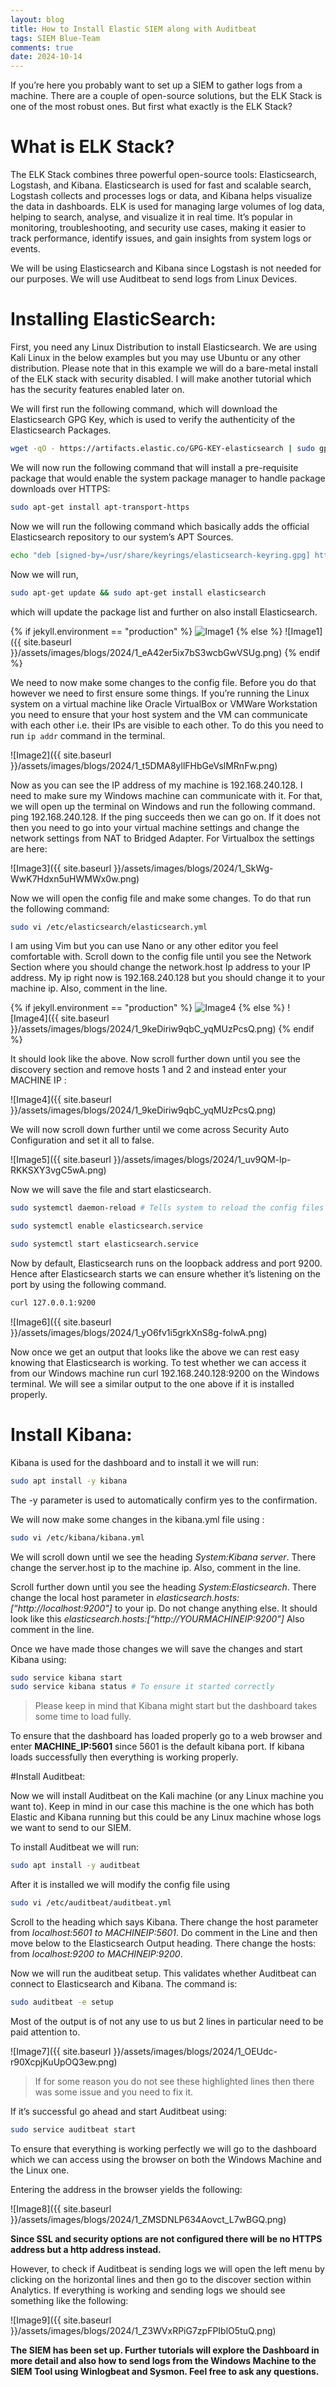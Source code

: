 ```yaml
---
layout: blog
title: How to Install Elastic SIEM along with Auditbeat
tags: SIEM Blue-Team
comments: true
date: 2024-10-14
---
```

If you’re here you probably want to set up a SIEM to gather logs from a machine. There are a couple of open-source solutions, but the ELK Stack is one of the most robust ones. But first what exactly is the ELK Stack? 

# What is ELK Stack?

The ELK Stack combines three powerful open-source tools: Elasticsearch, Logstash, and Kibana. Elasticsearch is used for fast and scalable search, Logstash collects and processes logs or data, and Kibana helps visualize the data in dashboards. ELK is used for managing large volumes of log data, helping to search, analyse, and visualize it in real time. It’s popular in monitoring, troubleshooting, and security use cases, making it easier to track performance, identify issues, and gain insights from system logs or events.

We will be using Elasticsearch and Kibana since Logstash is not needed for our purposes. We will use Auditbeat to send logs from Linux Devices. 

# Installing ElasticSearch:

First, you need any Linux Distribution to install Elasticsearch. We are using Kali Linux in the below examples but you may use Ubuntu or any other distribution.
Please note that in this example we will do a bare-metal install of the ELK stack with security disabled. I will make another tutorial which has the security features enabled later on.

We will first run the following command, which will download the Elasticsearch GPG Key, which is used to verify the authenticity of the Elasticsearch Packages. 

```bash
wget -qO - https://artifacts.elastic.co/GPG-KEY-elasticsearch | sudo gpg --dearmor -o /usr/share/keyrings/elasticsearch-keyring.gpg
```  

We will now run the following command that will install a pre-requisite package that would enable the system package manager to handle package downloads over HTTPS: 

```bash
sudo apt-get install apt-transport-https
```

Now we will run the following command which basically adds the official Elasticsearch repository to our system’s APT Sources. 

```bash
echo "deb [signed-by=/usr/share/keyrings/elasticsearch-keyring.gpg] https://artifacts.elastic.co/packages/8.x/apt stable main" | sudo tee /etc/apt/sources.list.d/elastic-8.x.list 
``` 

Now we will run,

```bash
sudo apt-get update && sudo apt-get install elasticsearch
```

which will update the package list and further on also install Elasticsearch.   

{% if jekyll.environment == "production" %}
![Image1](https://raw.githubusercontent.com/MasterChief220/Blog/master/assets/images/blogs/2024/1_eA42er5ix7bS3wcbGwVSUg.png)
{% else %}
![Image1]({{ site.baseurl }}/assets/images/blogs/2024/1_eA42er5ix7bS3wcbGwVSUg.png)
{% endif %}

We need to now make some changes to the config file. Before you do that however we need to first ensure some things. If you’re running the Linux system on a virtual machine like Oracle VirtualBox or VMWare Workstation you need to ensure that your host system and the VM can communicate with each other i.e. their IPs are visible to each other. To do this you need to run `ip addr` command in the terminal.

![Image2]({{ site.baseurl }}/assets/images/blogs/2024/1_t5DMA8yllFHbGeVslMRnFw.png) 

Now as you can see the IP address of my machine is 192.168.240.128. I need to make sure my Windows machine can communicate with it. For that, we will open up the terminal on Windows and run the following command. ping 192.168.240.128. If the ping succeeds then we can go on. If it does not then you need to go into your virtual machine settings and change the network settings from NAT to Bridged Adapter. For Virtualbox the settings are here: 

![Image3]({{ site.baseurl }}/assets/images/blogs/2024/1_SkWg-WwK7Hdxn5uHWMWx0w.png)


Now we will open the config file and make some changes. To do that run the following command:

```bash
sudo vi /etc/elasticsearch/elasticsearch.yml
```
I am using Vim but you can use Nano or any other editor you feel comfortable with. Scroll down to the config file until you see the Network Section where you should change the network.host Ip address to your IP address. My ip right now is 192.168.240.128 but you should change it to your machine ip. Also, comment in the line. 

{% if jekyll.environment == "production" %}
![Image4](https://raw.githubusercontent.com/MasterChief220/Blog/master/assets/images/blogs/2024/1_9keDiriw9qbC_yqMUzPcsQ.png)
{% else %}
![Image4]({{ site.baseurl }}/assets/images/blogs/2024/1_9keDiriw9qbC_yqMUzPcsQ.png)
{% endif %}

It should look like the above.
Now scroll further down until you see the discovery section and remove hosts 1 and 2 and instead enter your MACHINE IP : 

![Image4]({{ site.baseurl }}/assets/images/blogs/2024/1_9keDiriw9qbC_yqMUzPcsQ.png)


We will now scroll down further until we come across Security Auto Configuration and set it all to false. 

![Image5]({{ site.baseurl }}/assets/images/blogs/2024/1_uv9QM-lp-RKKSXY3vgC5wA.png)


Now we will save the file and start elasticsearch. 

```bash
sudo systemctl daemon-reload # Tells system to reload the config files so it can organize new services 

sudo systemctl enable elasticsearch.service 

sudo systemctl start elasticsearch.service

``` 

Now by default, Elasticsearch runs on the loopback address and port 9200. Hence after Elasticsearch starts we can ensure whether it’s listening on the port by using the following command. 

```bash
curl 127.0.0.1:9200
```

![Image6]({{ site.baseurl }}/assets/images/blogs/2024/1_yO6fv1i5grkXnS8g-folwA.png)

Now once we get an output that looks like the above we can rest easy knowing that Elasticsearch is working. To test whether we can access it from our Windows machine run curl 192.168.240.128:9200 on the Windows terminal. We will see a similar output to the one above if it is installed properly. 

# Install Kibana: 

Kibana is used for the dashboard and to install it we will run:

```bash
sudo apt install -y kibana 
```

The -y parameter is used to automatically confirm yes to the confirmation.

We will now make some changes in the kibana.yml file using :

```bash
sudo vi /etc/kibana/kibana.yml
```

We will scroll down until we see the heading _System:Kibana server_. There change the server.host ip to the machine ip. Also, comment in the line.

Scroll further down until you see the heading _System:Elasticsearch_. There change the local host parameter in _elasticsearch.hosts:[“http://localhost:9200"]_ to your ip. Do not change anything else. It should look like this _elasticsearch.hosts:[“http://YOURMACHINEIP:9200"]_ Also comment in the line.

Once we have made those changes we will save the changes and start Kibana using:

```bash
sudo service kibana start 
sudo service kibana status # To ensure it started correctly
```

> Please keep in mind that Kibana might start but the dashboard takes some time to load fully. 

To ensure that the dashboard has loaded properly go to a web browser and enter **MACHINE_IP:5601** since 5601 is the default kibana port. If kibana loads successfully then everything is working properly. 


#Install Auditbeat: 

Now we will install Auditbeat on the Kali machine (or any Linux machine you want to). Keep in mind in our case this machine is the one which has both Elastic and Kibana running but this could be any Linux machine whose logs we want to send to our SIEM.

To install Auditbeat we will run:

```bash
sudo apt install -y auditbeat 
```
After it is installed we will modify the config file using

```bash
sudo vi /etc/auditbeat/auditbeat.yml
```

Scroll to the heading which says Kibana. There change the host parameter from _localhost:5601 to MACHINEIP:5601_. Do comment in the Line and then move below to the Elasticsearch Output heading. There change the hosts: from _localhost:9200 to MACHINEIP:9200_.

Now we will run the auditbeat setup. This validates whether Auditbeat can connect to Elasticsearch and Kibana. The command is:

```bash
sudo auditbeat -e setup
```

Most of the output is of not any use to us but 2 lines in particular need to be paid attention to.

![Image7]({{ site.baseurl }}/assets/images/blogs/2024/1_OEUdc-r90XcpjKuUpOQ3ew.png)


> If for some reason you do not see these highlighted lines then there was some issue and you need to fix it.

If it’s successful go ahead and start Auditbeat using: 

```bash
sudo service auditbeat start
```

To ensure that everything is working perfectly we will go to the dashboard which we can access using the browser on both the Windows Machine and the Linux one.

Entering the address in the browser yields the following:

![Image8]({{ site.baseurl }}/assets/images/blogs/2024/1_ZMSDNLP634Aovct_L7wBGQ.png)


**Since SSL and security options are not configured there will be no HTTPS address but a http address instead.**

However, to check if Auditbeat is sending logs we will open the left menu by clicking on the horizontal lines and then go to the discover section within Analytics.
If everything is working and sending logs we should see something like the following:

![Image9]({{ site.baseurl }}/assets/images/blogs/2024/1_Z3WVxRPiG7zpFPIblO5tuQ.png)



**The SIEM has been set up. Further tutorials will explore the Dashboard in more detail and also how to send logs from the Windows Machine to the SIEM Tool using Winlogbeat and Sysmon. Feel free to ask any questions.** 